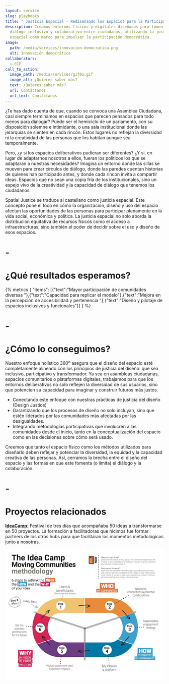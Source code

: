 ```yaml
---
layout: service
slug: playbooks
title: " Justicia Espacial - Rediseñando los Espacios para la Participación Ciudadana"
description: Creamos entornos físicos y digitales diseñados para fomentar el
  diálogo inclusivo y colaborativo entre ciudadanos, utilizando la justicia
  espacial como marco para impulsar la participación democrática.
image:
  path: /media/services/innovacion-democratica.png
  alt: Innovación democrática
collaborators:
  - ECF
call_to_action:
  image_path: /media/services/gif01.gif
  image_alt: ¿Quieres saber más?
  text: ¿Quieres saber más?
  url: Contáctanos
  url_text: Contáctanos
---
```

¿Te has dado cuenta de que, cuando se convoca una Asamblea Ciudadana, casi siempre terminamos en espacios que parecen pensados para todo menos para dialogar? Puede ser el hemiciclo de un parlamento, con su disposición solemne e intimidante, o una sala institucional donde las jerarquías se sienten en cada rincón. Estos lugares no reflejan la diversidad ni la creatividad de las personas que los habitan aunque sea temporalmente.

Pero, ¿y si los espacios deliberativos pudieran ser diferentes? ¿Y si, en lugar de adaptarnos nosotros a ellos, fueran los políticos los que se adaptaran a nuestras necesidades? Imagina un entorno donde las sillas se mueven para crear círculos de diálogo, donde las paredes cuentan historias de quienes han participado antes, y donde cada rincón invita a compartir ideas. Espacios que no sean una copia fría de los institucionales, sino un espejo vivo de la creatividad y la capacidad de diálogo que tenemos los ciudadanos.

Spatial Justice se traduce al castellano como justicia espacial. Este concepto pone el foco en cómo la organización, diseño y uso del espacio afectan las oportunidades de las personas para participar plenamente en la vida social, económica y política. La justicia espacial no solo aborda la distribución equitativa de recursos físicos como el acceso a infraestructuras, sino también el poder de decidir sobre el uso y diseño de esos espacios.

# \-

# ¿Qué resultados esperamos?

{% metrics { "items": [{"text":"Mayor participación de comunidades diversas "},{"text":"Capacidad para replicar el modelo"},{"text":"Mejora en la percepción de accesibilidad y pertenencia "},{"text":"Diseño y pilotaje de espacios inclusivos y funcionales"}] } %}

# \-

# ¿Cómo lo conseguimos?

Nuestro enfoque holístico 360º asegura que el diseño del espacio esté completamente alineado con los principios de justicia del diseño: que sea inclusivo, participativo y transformador. Ya sea en asambleas ciudadanas, espacios comunitarios o plataformas digitales, trabajamos para que los entornos deliberativos no solo reflejen la diversidad de sus usuarios, sino que potencien su capacidad para imaginar y construir futuros más justos.

* Conectando este enfoque con nuestras prácticas de justicia del diseño (Design Justice)
* Garantizando que los procesos de diseño no solo incluyan, sino que estén liderados por las comunidades más afectadas por las desigualdades.
* Integrando metodologías participativas que involucren a las comunidades desde el inicio, tanto en la conceptualización del espacio como en las decisiones sobre cómo será usado.

Creemos que tanto el espacio físico como los métodos utilizados para diseñarlo deben reflejar y potenciar la diversidad, la equidad y la capacidad creativa de las personas. Así, cerramos la brecha entre el diseño del espacio y las formas en que este fomenta (o limita) el diálogo y la colaboración.

# \-

# Proyectos relacionados

**[IdeaCamp:](https://ideacamp2017.eu/)** Festival de tres días que acompañaba 50 ideas a transformarse en 50 proyectos. La formación a facilitadoras que hicimos fue formar partners de los otros hubs para que facilitaran los momentos metodológicos junto a nosotras.

![Moving Communities](/media/unnamed.jpg "Moving Communities")
